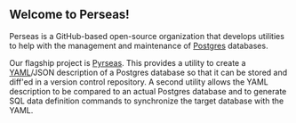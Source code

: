 ## Welcome to Perseas!

Perseas is a GitHub-based open-source organization that develops utilities to help with the management and maintenance of [Postgres](https://www.postgresql.org) databases.

Our flagship project is [Pyrseas](https://github.com/perseas/Pyrseas). This provides a utility to create a [YAML](http://yaml.org/)/JSON description of a Postgres database so that it can be stored and diff'ed in a version control repository. A second utility allows the YAML description to be compared to an actual Postgres database and to generate SQL data definition commands to synchronize the target database with the YAML.
